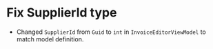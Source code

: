 # Fix SupplierId type
- Changed `SupplierId` from `Guid` to `int` in `InvoiceEditorViewModel` to match model definition.

